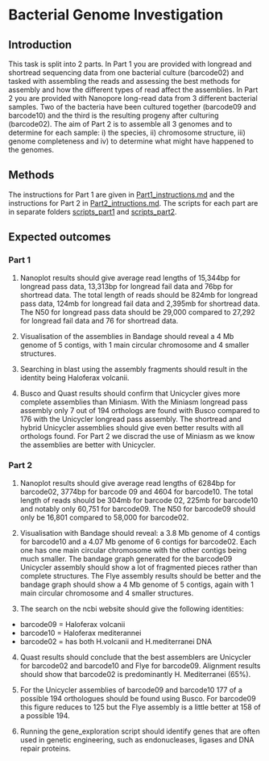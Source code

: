 # Bacterial Genome Investigation

## Introduction
This task is split into 2 parts. In Part 1 you are provided with longread and shortread sequencing data from one bacterial culture (barcode02) and tasked with assembling the reads and assessing the best methods for assembly and how the different types of read affect the assemblies. In Part 2 you are provided with Nanopore long-read data from 3 different bacterial samples. Two of the bacteria have been cultured together (barcode09 and barcode10) and the third is the resulting progeny after culturing (barcode02). The aim of Part 2 is to assemble all 3 genomes and to determine for each sample: i) the species, ii) chromosome structure, iii) genome completeness and iv) to determine what might have happened to the genomes. 

## Methods
The instructions for Part 1 are given in [Part1_instructions.md](Part1_instrcutions.md) and the instructions for Part 2 in [Part2_intructions.md](Part2_instructions.md). The scripts for each part are in separate folders [scripts_part1](scripts_part1) and [scripts_part2](scripts_part2). 

## Expected outcomes

### Part 1
1) Nanoplot results should give average read lengths of 15,344bp for longread pass data, 13,313bp for longread fail data and 76bp for shortread data. The total length of reads should be 824mb for longread pass data, 124mb for longread fail data and 2,395mb for shortread data. The N50 for longread pass data  should be 29,000 compared to 27,292 for longread fail data and 76 for shortread data.

2) Visualisation of the assemblies in Bandage should reveal a 4 Mb genome of 5 contigs, with 1 main circular chromosome and 4 smaller structures. 

3) Searching in blast using the assembly fragments should result in the identity being Haloferax volcanii. 

4) Busco and Quast results should confirm that Unicycler gives more complete assemblies than Miniasm. With the Miniasm longread pass assembly only 7 out of 194 orthologs are found with Busco compared to 176 with the Unicycler longread pass assembly. The shortread and hybrid Unicycler assemblies should give even better results with all orthologs found. For Part 2 we discrad the use of Miniasm as we know the assemblies are better with Unicycler.


### Part 2
1) Nanoplot results should give average read lengths of 6284bp for barcode02, 3774bp for barcode 09 and 4604 for barcode10. The total length of reads should be 304mb for barcode 02, 225mb for barcode10 and notably only 60,751 for barcode09. The N50 for barcode09 should only be 16,801 compared to 58,000 for barcode02.

2) Visualisation with Bandage should reveal: a 3.8 Mb genome of 4 contigs for barcode10 and a 4.07 Mb genome of 6 contigs for barcode02. Each one has one main circular chromosome with the other contigs being much smaller. The bandage graph generated for the barcode09 Unicycler assembly should show a lot of fragmented pieces rather than complete structures. The Flye assembly results should be better and the bandage graph should show a 4 Mb genome of 5 contigs, again with 1 main circular chromosome and 4 smaller structures.

3) The search on the ncbi website should give the following identities:
- barcode09 = Haloferax volcanii
- barcode10 = Haloferax mediterannei
- barcode02 = has both H.volcanii and H.mediterranei DNA

4) Quast results should conclude that the best assemblers are Unicycler for barcode02 and barcode10 and Flye for barcode09. Alignment results should show that barcode02 is predominantly H. Mediterranei (65%).

5) For the Unicycler assemblies of barcode09 and barcode10 177 of a possible 194 orthologues should be found using Busco. For barcode09 this figure reduces to 125 but the Flye assembly is a little better at 158 of a possible 194. 

6) Running the gene_exploration script should identify genes that are often used in genetic engineering, such as endonucleases, ligases and DNA repair proteins. 

